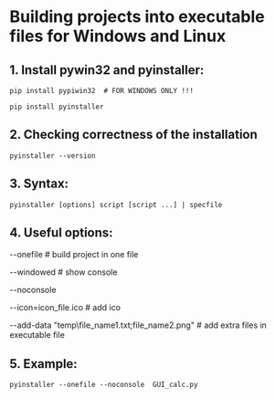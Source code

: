 # Building projects into executable files for Windows and Linux

## 1. Install pywin32 and pyinstaller:
```
pip install pypiwin32  # FOR WINDOWS ONLY !!!
```
```
pip install pyinstaller
```

## 2. Checking correctness of the installation
```
pyinstaller --version
```

## 3. Syntax:
```
pyinstaller [options] script [script ...] | specfile
```

## 4. Useful options:

--onefile # build project in one file

--windowed # show console 

--noconsole 

--icon=icon_file.ico # add ico

--add-data "temp\file_name1.txt;file_name2.png" # add extra files in executable file

## 5. Example:
```
pyinstaller --onefile --noconsole  GUI_calc.py
```


